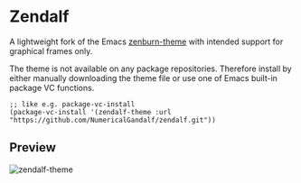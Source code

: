 # Zendalf

A lightweight fork of the Emacs [zenburn-theme](https://github.com/bbatsov/zenburn-emacs) with intended support for graphical frames only.

The theme is not available on any package repositories. Therefore install by either manually downloading the theme file or use one of Emacs built-in package VC functions.

```
;; like e.g. package-vc-install
(package-vc-install '(zendalf-theme :url "https://github.com/NumericalGandalf/zendalf.git"))
```

## Preview

![zendalf-theme](https://i.postimg.cc/tCxwx1MD/zendalf-theme.png)
